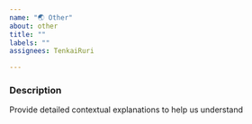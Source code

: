 ```yaml
---
name: "🌏 Other"
about: other
title: ""
labels: ""
assignees: TenkaiRuri

---
```


### Description
Provide detailed contextual explanations to help us understand